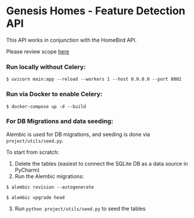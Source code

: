 # Genesis Homes - Feature Detection API

This API works in conjunction with the HomeBird API. 

Please review scope [here](https://github.com/rscheiwe/api-development/blob/main/README.md)


### Run locally without Celery:

```angular2html
$ uvicorn main:app --reload --workers 1 --host 0.0.0.0 --port 8002
```

### Run via Docker to enable Celery:

```angular2html
$ docker-compose up -d --build
```


### For DB Migrations and data seeding:

Alembic is used for DB migrations, and seeding is done via `project/utils/seed.py`.

To start from scratch: 

1. Delete the tables (easiest to connect the SQLite DB as a data source in PyCharm)
2. Run the Alembic migrations:
```
$ alembic revision --autogenerate
```

```
$ alembic upgrade head
```
3. Run `python project/utils/seed.py` to seed the tables 
